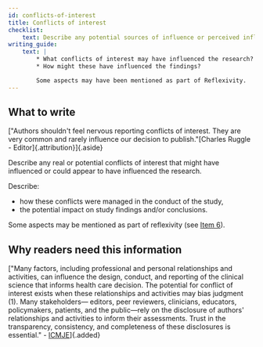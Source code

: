 ```yaml
---
id: conflicts-of-interest
title: Conflicts of interest
checklist: 
    text: Describe any potential sources of influence or perceived influence on study conduct and conclusions. Describe how these were managed.
writing_guide:
    text: |
        * What conflicts of interest may have influenced the research? These could be financial, professional, or personal.
        * How might these have influenced the findings?

        Some aspects may have been mentioned as part of Reflexivity.
---
```


## What to write

["Authors shouldn't feel nervous reporting conflicts of interest. They are very common and rarely influence our decision to publish."[Charles Ruggle - Editor]{.attribution}]{.aside}

Describe any real or potential conflicts of interest that might have influenced or could appear to have influenced the research.

Describe:

* how these conflicts were managed in the conduct of the study,
* the potential impact on study findings and/or conclusions.

Some aspects may be mentioned as part of reflexivity (see [Item 6](researcher-characteristics-and-reflexivity.qmd)).

## Why readers need this information

["Many factors, including professional and personal relationships and activities, can influence the design, conduct, and reporting of the clinical science that informs health care decision. The potential for conflict of interest exists when these relationships and activities may bias judgment (1). Many stakeholders— editors, peer reviewers, clinicians, educators, policymakers, patients, and the public—rely on the disclosure of authors' relationships and activities to inform their assessments. Trust in the transparency, consistency, and completeness of these disclosures is essential." - [ICMJE](https://www.icmje.org/news-and-editorials/proposed-disclosure-form-editorial.pdf)]{.added}

<!-- #TODO: EQ examples and resources  -->
